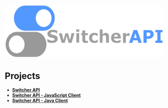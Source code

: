 ![Switcher API: Cloud-based Feature Flag API](https://github.com/petruki/switcherapi-assets/blob/master/logo/switcherapi_grey.png)

# Projects  
- [**Switcher API**](https://github.com/petruki/switcher-api)
- [**Switcher API - JavaScript Client**](https://github.com/petruki/switcher-client-master)
- [**Switcher API - Java Client**](https://github.com/petruki/switcher-client)